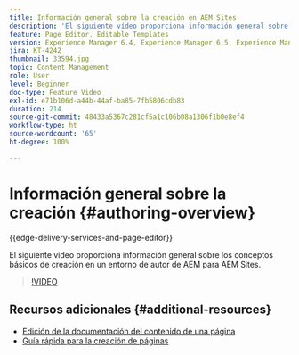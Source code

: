 ```yaml
---
title: Información general sobre la creación en AEM Sites
description: 'El siguiente vídeo proporciona información general sobre los conceptos básicos de creación en un entorno de autor de AEM. Utiliza la consola de Sites como base. '
feature: Page Editor, Editable Templates
version: Experience Manager 6.4, Experience Manager 6.5, Experience Manager as a Cloud Service
jira: KT-4242
thumbnail: 33594.jpg
topic: Content Management
role: User
level: Beginner
doc-type: Feature Video
exl-id: e71b106d-a44b-44af-ba85-7fb5806cdb83
duration: 214
source-git-commit: 48433a5367c281cf5a1c106b08a1306f1b0e8ef4
workflow-type: ht
source-wordcount: '65'
ht-degree: 100%

---
```


# Información general sobre la creación {#authoring-overview}

{{edge-delivery-services-and-page-editor}}

El siguiente vídeo proporciona información general sobre los conceptos básicos de creación en un entorno de autor de AEM para AEM Sites.

>[!VIDEO](https://video.tv.adobe.com/v/36774?quality=12&learn=on&captions=spa)

## Recursos adicionales {#additional-resources}

* [Edición de la documentación del contenido de una página](https://experienceleague.adobe.com/docs/experience-manager-cloud-service/sites/authoring/fundamentals/editing-content.html?lang=es)
* [Guía rápida para la creación de páginas](https://experienceleague.adobe.com/docs/experience-manager-cloud-service/sites/authoring/getting-started/quick-start.html?lang=es)

